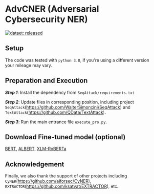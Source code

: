 # AdvCNER (Adversarial Cybersecurity NER)

[![dataet: released](https://img.shields.io/badge/dataset-released-green.svg)](https://github.com/JiangTianJason/AdvCNER/SeqAttack/datasets/mitre)

## Setup
The code was tested with `python 3.8`, if you're using a different version your mileage may vary.

## Preparation and Execution
***Step 1***: Install the dependency from `SeqAttack/requirements.txt`

***Step 2***: Update files in corresponding position, including project `SeqAttack`(https://github.com/WalterSimoncini/SeqAttack) and `TextAttack`(https://github.com/QData/TextAttack).

***Step 3***: Run the main entrance file `execute_pro.py`.

## Download Fine-tuned model (optional)
[BERT](https://drive.google.com/drive/folders/1044-PVu4hyG-Vz0MCvACJd2JRz5SvAgS?usp=sharing), [ALBERT](https://drive.google.com/drive/folders/12h3e0oXr95-3GK0Og0u4VLYjZqz0wYzf?usp=sharing), [XLM-RoBERTa](https://drive.google.com/drive/folders/1vIFHu5_xlfsEMcbP8b-EfWHg3UxVkqTr?usp=sharing)

## Acknowledgement
Finally, we also thank the support of other projects including `CyNER`(https://github.com/aiforsec/CyNER), `EXTRACTOR`(https://github.com/ksatvat/EXTRACTOR), etc.
